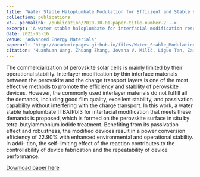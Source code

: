 ```yaml
---
title: "Water Stable Haloplumbate Modulation for Efficient and Stable Hybrid Perovskite Photovoltaics"
collection: publications
<!-- permalink: /publication/2010-10-01-paper-title-number-2 -->
excerpt: 'A water stable haloplumbate for interfacial modification results in a power conversion efficiency of 22.90% with enhanced environmental and operational stability'
date: 2021-05-16
venue: 'Advanced Energy Materials'
paperurl: 'http://academicpages.github.io/files/Water_Stable_Modulation.pdf'
citation: 'Huanhuan Wang, Zhuang Zhang, Jovana V. Milić, Liguo Tan, Zaiwei Wang, Rong Chen, Xin Jing, Chenyi Yi, Yi Ding, Yuelong Li, Ying Zhao, Xiaodan Zhang, Anders Hagfeldt, Michael Grätzel, and Jingshan Luo*. (2021). &quot;Water Stable Haloplumbate Modulation for Efficient and Stable Hybrid Perovskite Photovoltaics.&quot; <i>Advanced Energy Materials</i>. 11(25).'
---
```

The commercialization of perovskite solar cells is mainly limited by their operational stability. Interlayer modification by thin interface materials between the perovskite and the charge transport layers is one of the most effective methods to promote the efficiency and stability of perovskite devices. However, the commonly used interlayer materials do not fulfill all the demands, including good film quality, excellent stability, and passivation capability without interfering with the charge transport. In this work, a water stable haloplumbate [TBA]PbI3 for interfacial modification that meets these demands is proposed, which is formed on the perovskite surface in situ by tetra-butylammonium iodide treatment. Benefiting from its passivation effect and robustness, the modified devices result in a power conversion efficiency of 22.90% with enhanced environmental and operational stability. In addi- tion, the self-limiting effect of the reaction contributes to the controllability of device fabrication and the repeatability of device performance.

[Download paper here](http://xinhjing.github.io/files/Water_Stable_Modulation.pdf)

<!-- Recommended citation: Your Name, You. (2010). "Paper Title Number 2." <i>Journal 1</i>. 1(2). -->
